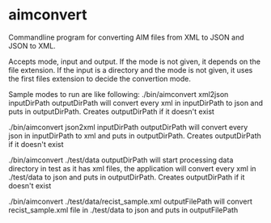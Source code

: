 # aimconvert

Commandline program for converting AIM files from XML to JSON and JSON to XML.

Accepts mode, input and output.
If the mode is not given, it depends on the file extension.
If the input is a directory and the mode is not given, it uses the first files extension to decide the convertion mode.

Sample modes to run are like following:
./bin/aimconvert xml2json inputDirPath outputDirPath
will convert every xml in inputDirPath to json and puts in outputDirPath. Creates outputDirPath if it doesn't exist

./bin/aimconvert json2xml inputDirPath outputDirPath
will convert every json in inputDirPath to xml and puts in outputDirPath. Creates outputDirPath if it doesn't exist

./bin/aimconvert ./test/data outputDirPath
will start processing data directory in test as it has xml files, the application will convert every xml in ./test/data to json and puts in outputDirPath. Creates outputDirPath if it doesn't exist

./bin/aimconvert ./test/data/recist_sample.xml outputFilePath
will convert recist_sample.xml file in ./test/data to json and puts in outputFilePath
